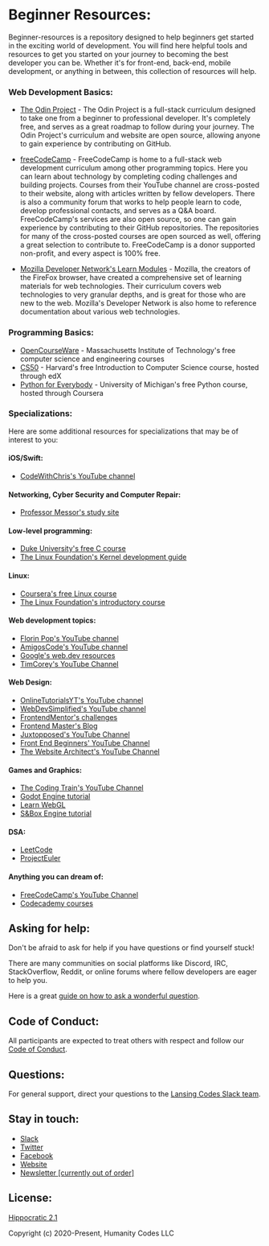 # Beginner Resources:

Beginner-resources is a repository designed to help beginners get started in the exciting world of development. You will find here helpful tools and resources to get you started on your journey to becoming the best developer you can be. Whether it's for front-end, back-end, mobile development, or anything in between, this collection of resources will help.

### Web Development Basics:
- [The Odin Project](https://www.theodinproject.com/) - The Odin Project is a full-stack curriculum designed to take one from a beginner to professional developer. It's completely free, and serves as a great roadmap to follow during your journey. The Odin Project's curriculum and website are open source, allowing anyone to gain experience by contributing on GitHub.

- [freeCodeCamp](https://www.freecodecamp.org/) - FreeCodeCamp is home to a full-stack web development curriculum among other programming topics. Here you can learn about technology by completing coding challenges and building projects. Courses from their YouTube channel are cross-posted to their website, along with articles written by fellow developers. There is also a community forum that works to help people learn to code, develop professional contacts, and serves as a Q&A board. FreeCodeCamp's services are also open source, so one can gain experience by contributing to their GitHub repositories. The repositories for many of the cross-posted courses are open sourced as well, offering a great selection to contribute to. FreeCodeCamp is a donor supported non-profit, and every aspect is 100% free.

- [Mozilla Developer Network's Learn Modules](https://developer.mozilla.org/en-US/docs/Learn_web_development) - Mozilla, the creators of the FireFox browser, have created a comprehensive set of learning materials for web technologies. Their curriculum covers web technologies to very granular depths, and is great for those who are new to the web. Mozilla's Developer Network is also home to reference documentation about various web technologies.

### Programming Basics:
- [OpenCourseWare](https://ocw.mit.edu/) - Massachusetts Institute of Technology's free computer science and engineering courses
- [CS50](https://www.edx.org/course/cs50s-introduction-computer-science-harvardx-cs50x) - Harvard's free Introduction to Computer Science course, hosted through edX
- [Python for Everybody](https://www.coursera.org/specializations/python) - University of Michigan's free Python course, hosted through Coursera
  
### Specializations:
Here are some additional resources for specializations that may be of interest to you:

#### iOS/Swift:
- [CodeWithChris's YouTube channel](https://www.youtube.com/codewithchris)

#### Networking, Cyber Security and Computer Repair:
- [Professor Messor's study site](https://www.professormesser.com/)

#### Low-level programming:
- [Duke University's free C course](https://www.coursera.org/specializations/c-programming)
- [The Linux Foundation's Kernel development guide](https://training.linuxfoundation.org/training/a-beginners-guide-to-linux-kernel-development-lfd103/)

#### Linux:
- [Coursera's free Linux course](https://www.coursera.org/learn/linux-fundamentals)
- [The Linux Foundation's introductory course](https://training.linuxfoundation.org/training/introduction-to-linux/)

#### Web development topics:
- [Florin Pop's YouTube channel](https://www.youtube.com/c/FlorinPop/videos)
- [AmigosCode's YouTube channel](https://www.youtube.com/@amigoscode)
- [Google's web.dev resources](https://web.dev/)
- [TimCorey's YouTube Channel](https://www.youtube.com/@IAmTimCorey)
  
#### Web Design:
- [OnlineTutorialsYT's YouTube channel](https://www.youtube.com/@OnlineTutorialsYT)
- [WebDevSimplified's YouTube channel](https://www.youtube.com/@WebDevSimplified)
- [FrontendMentor's challenges](https://www.frontendmentor.io/)
- [Frontend Master's Blog](https://frontendmasters.com/blog/)
- [Juxtopposed's YouTube Channel](https://www.youtube.com/@juxtopposed)
- [Front End Beginners' YouTube Channel](https://www.youtube.com/@frontendbeginners119)
- [The Website Architect's YouTube Channel](https://www.youtube.com/@thewebsitearchitect)

#### Games and Graphics:
- [The Coding Train's YouTube Channel](https://www.youtube.com/watch?v=HerCR8bw_GE&list=PLRqwX-V7Uu6Zy51Q-x9tMWIv9cueOFTFA)
- [Godot Engine tutorial](https://docs.godotengine.org/en/4.4/getting_started/introduction/introduction_to_godot.html#)
- [Learn WebGL](https://developer.mozilla.org/en-US/docs/Web/API/WebGL_API)
- [S&Box Engine tutorial](https://sbox.game/dev/doc/about/getting-started/first-steps/)
  
#### DSA:
- [LeetCode](https://leetcode.com/)
- [ProjectEuler](https://projecteuler.net/)

#### Anything you can dream of:
- [FreeCodeCamp's YouTube Channel](https://www.youtube.com/channel/UC8butISFwT-Wl7EV0hUK0BQ)
- [Codecademy courses](https://www.codecademy.com/)
  
## Asking for help:

Don't be afraid to ask for help if you have questions or find yourself stuck!

There are many communities on social platforms like Discord, IRC, StackOverflow, Reddit, or online forums where fellow developers are eager to help you.

Here is a great [guide on how to ask a wonderful question](https://www.theodinproject.com/lessons/foundations-asking-for-help#ask-about-the-problem-at-hand-not-the-solution-itself).

## Code of Conduct:

All participants are expected to treat others with respect and follow our [Code of Conduct](https://www.lansing.codes/code-of-conduct/).

## Questions:

For general support, direct your questions to the [Lansing Codes Slack team](http://slack.lansing.codes). 

## Stay in touch:

- [Slack](http://slack.lansing.codes)
- [Twitter](https://twitter.com/lansingcodes)
- [Facebook](https://www.facebook.com/lansingcodes)
- [Website](https://www.lansing.codes)
- [Newsletter \[currently out of order\]](http://bit.ly/lansing-codes-newsletter)

## License:

[Hippocratic 2.1](https://firstdonoharm.dev)

Copyright (c) 2020-Present, Humanity Codes LLC

